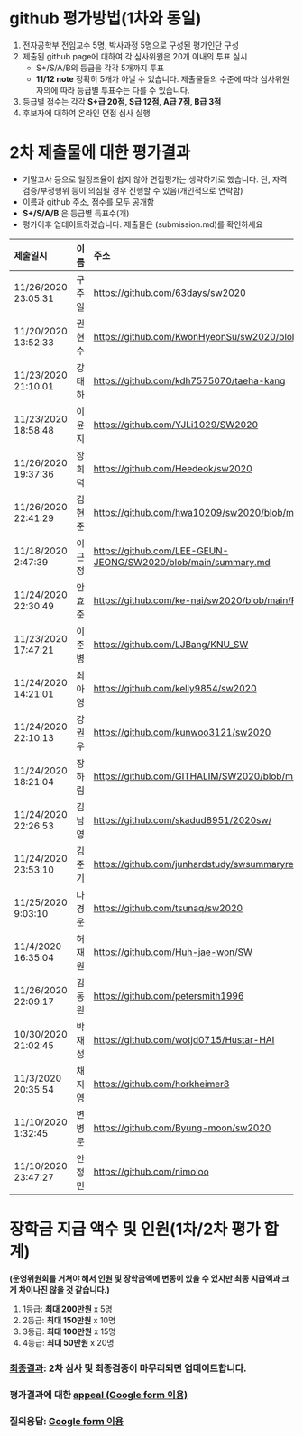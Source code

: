 # github 평가방법(1차와 동일)
1. 전자공학부 전임교수 5명, 박사과정 5명으로 구성된 평가인단 구성
1. 제출된 github page에 대하여 각 심사위원은 20개 이내의 투표 실시
   * S+/S/A/B의 등급을 각각 5개까지 투표
   * __11/12 note__ 정확히 5개가 아닐 수 있습니다. 제출물들의 수준에 따라 심사위원 자의에 따라 등급별 투표수는 다를 수 있습니다.
1. 등급별 점수는 각각 __S+급 20점, S급 12점, A급 7점, B급 3점__  <!-- 1. 투표에 의해 부여된 점수를 합하여 내림차순으로 정렬하고 순위 결정 -->
1. 후보자에 대하여 온라인 면접 심사 실행

# 2차 제출물에 대한 평가결과
* 기말고사 등으로 일정조율이 쉽지 않아 면접평가는 생략하기로 했습니다. 단, 자격검증/부정행위 등이 의심될 경우 진행할 수 있음(개인적으로 연락함)
* 이름과 github 주소, 점수를 모두 공개함 
* __S+/S/A/B__ 은 등급별 득표수(개)
* 평가이후 업데이트하겠습니다. 제출물은 (submission.md)를 확인하세요 

| 제출일시 | 이름 | 주소 | S+ | S | A | B | 점수 | __순위__ | __등급__ | 
|:---|:---|:---|---:|---:|---:|---:|---:|---:|:---:|
| 11/26/2020 23:05:31   | 구주일        | https://github.com/63days/sw2020                              | 8     | 2     | 0     | 0     | 184   | 1     | 1등급|
| 11/20/2020 13:52:33   | 권현수        | https://github.com/KwonHyeonSu/sw2020/blob/main/summary.md    | 7     | 3     | 0     | 0     | 176   | 2     | 1등급|
| 11/23/2020 21:10:01   | 강태하        | https://github.com/kdh7575070/taeha-kang                      | 6     | 3     | 1     | 0     | 163   | 3     | 1등급|
| 11/23/2020 18:58:48   | 이윤지        | https://github.com/YJLi1029/SW2020                            | 4     | 4     | 1     | 1     | 138   | 4     | 2등급|
| 11/26/2020 19:37:36   | 장희덕        | https://github.com/Heedeok/sw2020                             | 3     | 4     | 2     | 1     | 125   | 5     | 2등급|
| 11/26/2020 22:41:29   | 김현준        | https://github.com/hwa10209/sw2020/blob/master/summary.md     | 1     | 7     | 2     | 0     | 118   | 6     | 2등급|
| 11/18/2020 2:47:39    | 이근정        | https://github.com/LEE-GEUN-JEONG/SW2020/blob/main/summary.md | 0     | 8     | 2     | 0     | 110   | 7     | 2등급|
| 11/24/2020 22:30:49   | 안효준        | https://github.com/ke-nai/sw2020/blob/main/README.md          | 0     | 5     | 5     | 0     | 95    | 8     | 3등급|
| 11/23/2020 17:47:21   | 이준병        | https://github.com/LJBang/KNU_SW                              | 0     | 5     | 3     | 2     | 87    | 9     | 3등급|
| 11/24/2020 14:21:01   | 최아영        | https://github.com/kelly9854/sw2020                           | 0     | 4     | 5     | 1     | 86    | 10    | 3등급|
| 11/24/2020 22:10:13   | 강권우        | https://github.com/kunwoo3121/sw2020                          | 0     | 4     | 5     | 1     | 86    | 10    | 3등급|
| 11/24/2020 18:21:04   | 장하림        | https://github.com/GITHALIM/SW2020/blob/main/summary.md       | 0     | 2     | 8     | 0     | 80    | 12    | 3등급|
| 11/24/2020 22:26:53   | 김남영        | https://github.com/skadud8951/2020sw/                         | 1     | 1     | 5     | 3     | 76    | 13    | 3등급|
| 11/24/2020 23:53:10   | 김준기        | https://github.com/junhardstudy/swsummaryrepository           | 0     | 3     | 4     | 3     | 73    | 14    | 3등급|
| 11/25/2020 9:03:10    | 나경운        | https://github.com/tsunaq/sw2020                              | 1     | 0     | 6     | 3     | 71    | 15    | 3등급|
| 11/4/2020 16:35:04    | 허재원        | https://github.com/Huh-jae-won/SW                             | 0     | 0     | 3     | 6     | 39    | 16    | 4등급|
| 11/26/2020 22:09:17   | 김동원        | https://github.com/petersmith1996                             | 0     | 0     | 2     | 8     | 38    | 17    | 4등급|
| 10/30/2020 21:02:45   | 박재성        | https://github.com/wotjd0715/Hustar-HAI                       | 0     | 0     | 2     | 7     | 35    | 18    | 4등급|
| 11/3/2020 20:35:54    | 채지영        | https://github.com/horkheimer8                                | 0     | 0     | 0     | 8     | 24    | 19    | 4등급|
| 11/10/2020 1:32:45    | 변병문        | https://github.com/Byung-moon/sw2020                          | 0     | 0     | 0     | 5     | 15    | 20    |      |
| 11/10/2020 23:47:27   | 안정민        | https://github.com/nimoloo                                    | 0     | 0     | 0     | 0     | 0     | 21    |      |

# 장학금 지급 액수 및 인원(1차/2차 평가 합계)
__(운영위원회를 거쳐야 해서 인원 및 장학금액에 변동이 있을 수 있지만 최종 지급액과 크게 차이나진 않을 것 같습니다.)__
1. 1등급: __최대 200만원__ x 5명
1. 2등급: __최대 150만원__ x 10명
1. 3등급: __최대 100만원__ x 15명
1. 4등급: __최대 50만원__ x 20명

<!-- ### 참고: [2019년 평가 우수 github list](example_submissions_2019.md) -->
### [최종결과](evaluation_final.md): 2차 심사 및 최종검증이 마무리되면 업데이트합니다.
### 평가결과에 대한 [appeal (Google form 이용)](https://docs.google.com/forms/d/e/1FAIpQLScZYCGBLcq8zOybtAGVubsTtUArOP7mBwHj64DF6p1cZoDF2Q/viewform?usp=sf_link)
### 질의응답: [Google form 이용](https://docs.google.com/forms/d/e/1FAIpQLSdN5AtF8bDQDJN3Vh896W_iKJfcE2RMJBCAl9A69kzLvkrcow/viewform?usp=sf_link)
